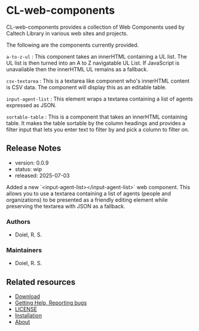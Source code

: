 
# CL-web-components

CL-web-components provides a collection of Web Components used by Caltech Library in various web sites and projects.

The following are the components currently provided.


`a-to-z-ul`
: This component takes an innerHTML containing a UL list. The UL list is then turned into an A to Z navigatable UL List. If JavaScript is unavailable then the innerHTML UL remains as a fallback.

`csv-textarea`
: This is a textarea like component who's innerHTML content is CSV data. The component will display this as an editable table. 

`input-agent-list`
: This element wraps a textarea containing a list of agents expressed as JSON. 

`sortable-table`
: This is a component that takes an innerHTML containing table. It makes the table sortable by the column headings and provides a filter input that lets you enter text to filter by and pick a column to filter on.

## Release Notes

- version: 0.0.9
- status: wip
- released: 2025-07-03

Added a new &#x60;&lt;input-agent-list&gt;&lt;/input-agent-list&gt;&#x60; web component.  This allows you to use a textarea containing a list of agents (people and organizations)
to be presented as a friendly editing element while preserving the textarea with JSON as a fallback.

### Authors

- Doiel, R. S.

### Maintainers

- Doiel, R. S.

## Related resources


- [Download](https://github.com/caltechlibrary/CL-web-components/releases)
- [Getting Help, Reporting bugs](https://github.com/caltechlibrary/CL-web-components/issues)
- [LICENSE](https://caltechlibrary.github.io/CL-web-components/LICENSE)
- [Installation](INSTALL.md)
- [About](about.md)

